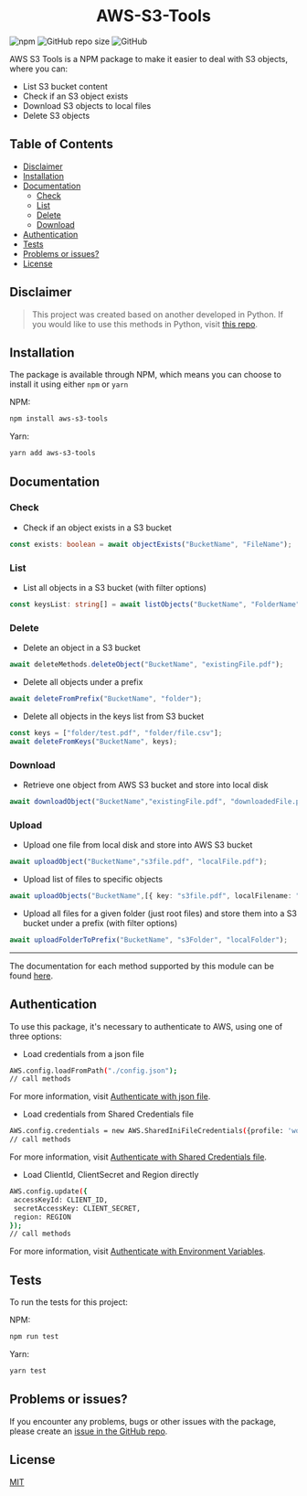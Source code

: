 <h1 align='center'>
  AWS-S3-Tools
</h1>

![npm](https://img.shields.io/npm/v/aws-s3-tools?color=brightgreen)
![GitHub repo size](https://img.shields.io/github/repo-size/PedroS11/riot-valorant-api)
![GitHub](https://img.shields.io/github/license/PedroS11/riot-valorant-api)

AWS S3 Tools is a NPM package to make it easier to deal with S3 objects,  where you can:
                                                                         
 - List S3 bucket content
 - Check if an S3 object exists
 - Download S3 objects to local files
 - Delete S3 objects
 
 ## Table of Contents
 
 - [Disclaimer](#disclaimer)
 - [Installation](#installation)
 - [Documentation](#documentation)
   * [Check](#check)
   * [List](#list)
   * [Delete](#delete)
   * [Download](#download)
 - [Authentication](#authentication)
 - [Tests](#tests)
 - [Problems or issues?](#problems-or-issues-)
 - [License](#license)

## Disclaimer
 > This project was created based on another developed in Python. If you would like to use this methods
 in Python, visit [this repo](https://github.com/FerrariDG/aws-s3-tools).

## Installation
 The package is available through NPM, which means you can choose to install it using either `npm` or `yarn`
 
 NPM:
 ```sh
 npm install aws-s3-tools
 ```
 
 Yarn:
 ```sh
 yarn add aws-s3-tools
 ```
## Documentation

### Check

- Check if an object exists in a S3 bucket

 ```typescript
const exists: boolean = await objectExists("BucketName", "FileName");
 ```

### List

- List all objects in a S3 bucket (with filter options)

 ```typescript
const keysList: string[] = await listObjects("BucketName", "FolderName");
 ```

### Delete

- Delete an object in a S3 bucket
 ```typescript
await deleteMethods.deleteObject("BucketName", "existingFile.pdf");
```
- Delete all objects under a prefix

 ```typescript
await deleteFromPrefix("BucketName", "folder");
 ```

- Delete all objects in the keys list from S3 bucket
 
 ```typescript
const keys = ["folder/test.pdf", "folder/file.csv"];
await deleteFromKeys("BucketName", keys);
 ```

### Download

- Retrieve one object from AWS S3 bucket and store into local disk

 ```typescript
await downloadObject("BucketName","existingFile.pdf", "downloadedFile.pdf");
 ```
 
 ### Upload
 
- Upload one file from local disk and store into AWS S3 bucket

```typescript
await uploadObject("BucketName","s3file.pdf", "localFile.pdf");
  ```
  
- Upload list of files to specific objects

```typescript
await uploadObjects("BucketName",[{ key: "s3file.pdf", localFilename: "localFile.pdf" }]);
```

- Upload all files for a given folder (just root files) and store them into a S3 bucket under a prefix  (with filter options)

```typescript
await uploadFolderToPrefix("BucketName", "s3Folder", "localFolder");
```
---

The documentation for each method supported by this module can be found [here](https://pedros11.github.io/aws-s3-tools/modules.html).


## Authentication

To use this package, it's necessary to authenticate to AWS, using one of three options:
- Load credentials from a json file

 ```sh
 AWS.config.loadFromPath("./config.json");
 // call methods
 ```
 
 For more information, visit [Authenticate with json file](https://docs.aws.amazon.com/sdk-for-javascript/v2/developer-guide/loading-node-credentials-json-file.html).
 - Load credentials from Shared Credentials file
 
  ```sh
  AWS.config.credentials = new AWS.SharedIniFileCredentials({profile: 'work-account'});
  // call methods
  ```
For more information, visit [Authenticate with Shared Credentials file](https://docs.aws.amazon.com/sdk-for-javascript/v2/developer-guide/loading-node-credentials-shared.html).

 - Load ClientId, ClientSecret and Region directly 
  ```sh
 AWS.config.update({
   accessKeyId: CLIENT_ID,
   secretAccessKey: CLIENT_SECRET,
   region: REGION
 });
 // call methods
  ```
  For more information, visit [Authenticate with Environment Variables](https://docs.aws.amazon.com/sdk-for-javascript/v2/developer-guide/loading-node-credentials-environment.html).

## Tests

To run the tests for this project:

 NPM:
 ```sh
 npm run test
 ```
 
 Yarn:
 ```sh
 yarn test
 ```
 
 ## Problems or issues?
 
 If you encounter any problems, bugs or other issues with the package, please create an [issue in the GitHub repo](https://github.com/PedroS11/aws-s3-tools/issues). 

## License 

[MIT](https://github.com/PedroS11/aws-s3-tools/blob/main/LICENSE.md)
